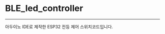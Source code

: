 # BLE_led_controller
--------------------------------------------
아두이노 IDE로 제작한 ESP32 전등 제어 스위치코드입니다.
